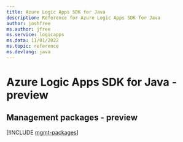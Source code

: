 ```yaml
---
title: Azure Logic Apps SDK for Java
description: Reference for Azure Logic Apps SDK for Java
author: joshfree
ms.author: jfree
ms.service: logicapps
ms.data: 11/01/2022
ms.topic: reference
ms.devlang: java
---
```

# Azure Logic Apps SDK for Java - preview

## Management packages - preview
[!INCLUDE [mgmt-packages](logic-apps-mgmt-index.md)]
